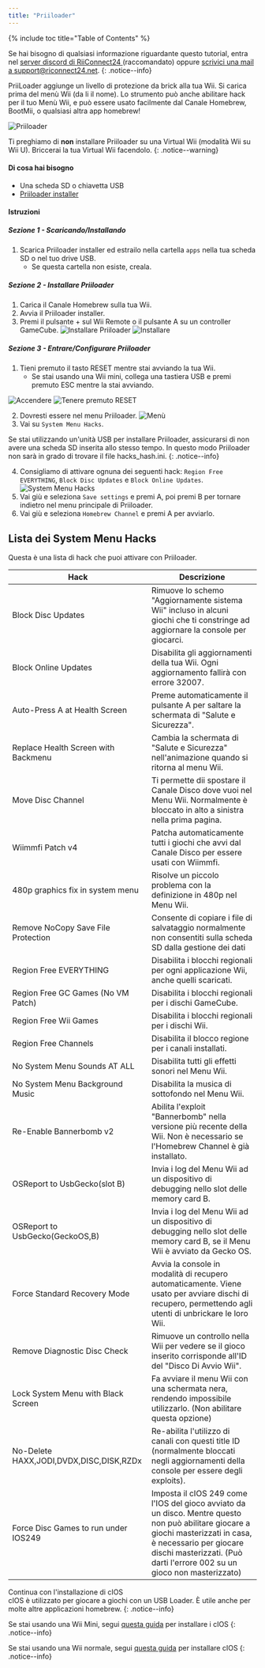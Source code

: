 ```yaml
---
title: "Priiloader"
---
```


{% include toc title="Table of Contents" %}

Se hai bisogno di qualsiasi informazione riguardante questo tutorial, entra nel [server discord di RiiConnect24 ](https://discord.gg/rc24)(raccomandato) oppure [scrivici una mail a support@riconnect24.net](mailto:support@riiconnect24.net).
{: .notice--info}

PriiLoader aggiunge un livello di protezione da brick alla tua Wii. Si carica prima del menù Wii (da li il nome). Lo strumento può anche abilitare hack per il tuo Menù Wii, e può essere usato facilmente dal Canale Homebrew, BootMii, o qualsiasi altra app homebrew!

![Priiloader](/images/priiloader.jpg)

Ti preghiamo di **non** installare Priiloader su una Virtual Wii (modalità Wii su Wii U). Briccerai la tua Virtual Wii facendolo.
{: .notice--warning}

#### Di cosa hai bisogno
* Una scheda SD o chiavetta USB
* [Priiloader installer](/assets/files/Priiloader_v0_9_1.zip)

#### Istruzioni
##### Sezione 1 - Scaricando/Installando

1. Scarica Priiloader installer ed estrailo nella cartella `apps` nella tua scheda SD o nel tuo drive USB.
    * Se questa cartella non esiste, creala.

##### Sezione 2 - Installare Priiloader

1. Carica il Canale Homebrew sulla tua Wii.
2. Avvia il Priiloader installer.
3. Premi il pulsante + sul Wii Remote o il pulsante A su un controller GameCube. ![Installare Priiloader](/images/Priiloader/installer.png) ![Installare](/images/Priiloader/installing.png)

##### Sezione 3 - Entrare/Configurare Priiloader

1. Tieni premuto il tasto RESET mentre stai avviando la tua Wii.
    * Se stai usando una Wii mini, collega una tastiera USB e premi premuto ESC mentre la stai avviando.

![Accendere](/images/Priiloader/on.jpg) ![Tenere premuto RESET](/images/Priiloader/reset.jpg)

2. Dovresti essere nel menu Priiloader. ![Menù](/images/Priiloader/mainmenu.png)
3. Vai su `System Menu Hacks`.

Se stai utilizzando un'unità USB per installare Priiloader, assicurarsi di non avere una scheda SD inserita allo stesso tempo. In questo modo Priiloader non sarà in grado di trovare il file hacks_hash.ini.
{: .notice--info}

4. Consigliamo di attivare ognuna dei seguenti hack: `Region Free EVERYTHING`, `Block Disc Updates` e `Block Online Updates`. ![System Menu Hacks](/images/Priiloader/hacks.png)
1. Vai giù e seleziona `Save settings` e premi A, poi premi B per tornare indietro nel menu principale di Priiloader.
1. Vai giù e seleziona `Homebrew Channel` e premi A per avviarlo.

## Lista dei System Menu Hacks

Questa è una lista di hack che puoi attivare con Priiloader.

| Hack                                    | Descrizione                                                                                                                                                                                                                              |
| --------------------------------------- | ---------------------------------------------------------------------------------------------------------------------------------------------------------------------------------------------------------------------------------------- |
| Block Disc Updates                      | Rimuove lo schemo "Aggiornamente sistema Wii" incluso in alcuni giochi che ti constringe ad aggiornare la console per giocarci.                                                                                                          |
| Block Online Updates                    | Disabilita gli aggiornamenti della tua Wii. Ogni aggiornamento fallirà con errore 32007.                                                                                                                                                 |
| Auto-Press A at Health Screen           | Preme automaticamente il pulsante A per saltare la schermata di "Salute e Sicurezza".                                                                                                                                                    |
| Replace Health Screen with Backmenu     | Cambia la schermata di "Salute e Sicurezza" nell'animazione quando si ritorna al menu Wii.                                                                                                                                               |
| Move Disc Channel                       | Ti permette dii spostare il Canale Disco dove vuoi nel Menu Wii. Normalmente è bloccato in alto a sinistra nella prima pagina.                                                                                                           |
| Wiimmfi Patch v4                        | Patcha automaticamente tutti i giochi che avvi dal Canale Disco per essere usati con Wiimmfi.                                                                                                                                            |
| 480p graphics fix in system menu        | Risolve un piccolo problema con la definizione in 480p nel Menu Wii.                                                                                                                                                                     |
| Remove NoCopy Save File Protection      | Consente di copiare i file di salvataggio normalmente non consentiti sulla scheda SD dalla gestione dei dati                                                                                                                             |
| Region Free EVERYTHING                  | Disabilita i blocchi regionali per ogni applicazione Wii, anche quelli scaricati.                                                                                                                                                        |
| Region Free GC Games (No VM Patch)      | Disabilita i blocchi regionali per i dischi GameCube.                                                                                                                                                                                    |
| Region Free Wii Games                   | Disabilita i blocchi regionali per i dischi Wii.                                                                                                                                                                                         |
| Region Free Channels                    | Disabilita il blocco regione per i canali installati.                                                                                                                                                                                    |
| No System Menu Sounds AT ALL            | Disabilita tutti gli effetti sonori nel Menu Wii.                                                                                                                                                                                        |
| No System Menu Background Music         | Disabilita la musica di sottofondo nel Menu Wii.                                                                                                                                                                                         |
| Re-Enable Bannerbomb v2                 | Abilita l'exploit "Bannerbomb" nella versione più recente della Wii. Non è necessario se l'Homebrew Channel è già installato.                                                                                                            |
| OSReport to UsbGecko(slot B)            | Invia i log del Menu Wii ad un dispositivo di debugging nello slot delle memory card B.                                                                                                                                                  |
| OSReport to UsbGecko(GeckoOS,B)         | Invia i log del Menu Wii ad un dispositivo di debugging nello slot delle memory card B, se il Menu Wii è avviato da Gecko OS.                                                                                                            |
| Force Standard Recovery Mode            | Avvia la console in modalità di recupero automaticamente. Viene usato per avviare dischi di recupero, permettendo agli utenti di unbrickare le loro Wii.                                                                                 |
| Remove Diagnostic Disc Check            | Rimuove un controllo nella Wii per vedere se il gioco inserito corrisponde all'ID del "Disco Di Avvio Wii".                                                                                                                              |
| Lock System Menu with Black Screen      | Fa avviare il menu Wii con una schermata nera, rendendo impossibile utilizzarlo. (Non abilitare questa opzione)                                                                                                                          |
| No-Delete HAXX,JODI,DVDX,DISC,DISK,RZDx | Re-abilita l'utilizzo di canali con questi title ID (normalmente bloccati negli aggiornamenti della console per essere degli exploits).                                                                                                  |
| Force Disc Games to run under IOS249    | Imposta il cIOS 249 come l'IOS del gioco avviato da un disco. Mentre questo non può abilitare giocare a giochi masterizzati in casa, è necessario per giocare dischi masterizzati. (Può darti l'errore 002 su un gioco non masterizzato) |


Continua con l'installazione di cIOS<br> cIOS è utilizzato per giocare a giochi con un USB Loader. È utile anche per molte altre applicazioni homebrew.
{: .notice--info}

Se stai usando una Wii Mini, segui [questa guida](cios-mini) per installare i cIOS
{: .notice--info}

Se stai usando una Wii normale, segui [questa guida](cios) per installare cIOS
{: .notice--info}
